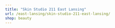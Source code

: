 ```yaml
---
title: "Skin Studio 211 East Lansing"
url: /east-lansing/skin-studio-211-east-lansing/
shop: beauty
---
```

